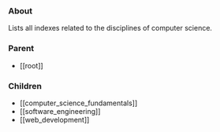 ### About
Lists all indexes related to the disciplines of computer science.

### Parent
- [[root]]

### Children
- [[computer_science_fundamentals]]
- [[software_engineering]]
- [[web_development]]
